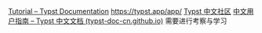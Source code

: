 [Tutorial – Typst Documentation](https://typst.app/docs/tutorial/)
https://typst.app/app/
[Typst 中文社区](https://typst.cn/#/)
[中文用户指南 – Typst 中文文档 (typst-doc-cn.github.io)](https://typst-doc-cn.github.io/docs/chinese/)
需要进行考察与学习